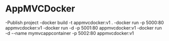 # AppMVCDocker

-Publish project
-docker build -t appmvcdocker:v1 .
-docker run -p 5000:80 appmvcdocker:v1
-docker run -d -p 5001:80 appmvcdocker:v1
-docker run -d --name mymvcappcontainer -p 5002:80 appmvcdocker:v1
